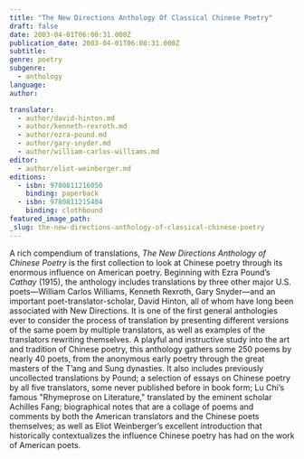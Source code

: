 ```yaml
---
title: "The New Directions Anthology Of Classical Chinese Poetry"
draft: false
date: 2003-04-01T06:00:31.000Z
publication_date: 2003-04-01T06:00:31.000Z
subtitle:
genre: poetry
subgenre:
  - anthology
language:
author:

translator:
  - author/david-hinton.md
  - author/kenneth-rexroth.md
  - author/ezra-pound.md
  - author/gary-snyder.md
  - author/william-carlos-williams.md
editor:
  - author/eliot-weinberger.md
editions:
  - isbn: 9780811216050
    binding: paperback
  - isbn: 9780811215404
    binding: clothbound
featured_image_path:
_slug: the-new-directions-anthology-of-classical-chinese-poetry
---
```


A rich compendium of translations, _The New Directions Anthology of Chinese Poetry_ is the first collection to look at Chinese poetry through its enormous influence on American poetry. Beginning with Ezra Pound’s _Cathay_ (1915), the anthology includes translations by three other major U.S. poets––William Carlos Williams, Kenneth Rexroth, Gary Snyder––and an important poet-translator-scholar, David Hinton, all of whom have long been associated with New Directions. It is one of the first general anthologies ever to consider the process of translation by presenting different versions of the same poem by multiple translators, as well as examples of the translators rewriting themselves. A playful and instructive study into the art and tradition of Chinese poetry, this anthology gathers some 250 poems by nearly 40 poets, from the anonymous early poetry through the great masters of the T’ang and Sung dynasties. It also includes previously uncollected translations by Pound; a selection of essays on Chinese poetry by all five translators, some never published before in book form; Lu Chi’s famous "Rhymeprose on Literature," translated by the eminent scholar Achilles Fang; biographical notes that are a collage of poems and comments by both the American translators and the Chinese poets themselves; as well as Eliot Weinberger’s excellent introduction that historically contextualizes the influence Chinese poetry has had on the work of American poets.

